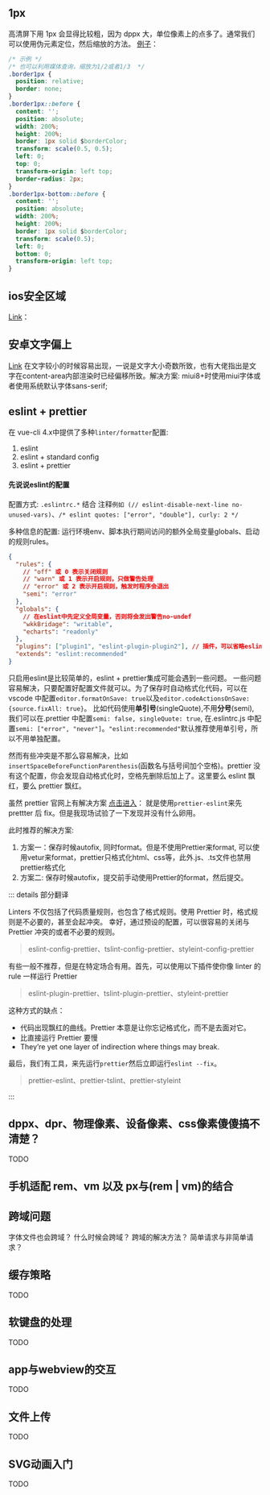 ## 1px

高清屏下用 1px 会显得比较粗，因为 dppx 大，单位像素上的点多了。通常我们可以使用伪元素定位，然后缩放的方法。
[例子](https://hduwkk.github.io/dist/#/1px)：
```css
/* 示例 */
/* 也可以利用媒体查询，缩放为1/2或者1/3  */
.border1px {
  position: relative;
  border: none;
}
.border1px::before {
  content: '';
  position: absolute;
  width: 200%;
  height: 200%;
  border: 1px solid $borderColor;
  transform: scale(0.5, 0.5);
  left: 0;
  top: 0;
  transform-origin: left top;
  border-radius: 2px;
}
.border1px-bottom::before {
  content: '';
  position: absolute;
  width: 200%;
  height: 200%;
  border: 1px solid $borderColor;
  transform: scale(0.5);
  left: 0;
  bottom: 0;
  transform-origin: left top;
}
```

## ios安全区域
[Link](https://hduwkk.github.io/saveArea.html)：

## 安卓文字偏上
[Link](https://hduwkk.github.io/dist/#/text)
在文字较小的时候容易出现，一说是文字大小奇数所致，也有大佬指出是文字在content-area内部渲染时已经偏移所致。解决方案: miui8+时使用miui字体或者使用系统默认字体sans-serif;

## eslint + prettier
在 vue-cli 4.x中提供了多种`linter/formatter`配置:
1. eslint
2. eslint + standard config
3. eslint + prettier

#### 先说说eslint的配置
配置方式: `.eslintrc.*` 结合 注释`例如 (// eslint-disable-next-line no-unused-vars)`、`/* eslint quotes: ["error", "double"], curly: 2 */`

多种信息的配置: 运行环境env、脚本执行期间访问的额外全局变量globals、启动的规则rules。

```json
{
  "rules": {
    // "off" 或 0 表示关闭规则
    // "warn" 或 1 表示开启规则，只做警告处理
    // "error" 或 2 表示开启规则，触发时程序会退出
    "semi": "error"
  },
  "globals": {
    // 在eslint中先定义全局变量，否则将会发出警告no-undef
    "wkkBridage": "writable",
    "echarts": "readonly"
  },
  "plugins": ["plugin1", "eslint-plugin-plugin2"], // 插件，可以省略eslint-plugin-前缀
  "extends": "eslint:recommended"
}
```

只启用eslint是比较简单的，eslint + prettier集成可能会遇到一些问题。
一些问题容易解决，只要配置好配置文件就可以。为了保存时自动格式化代码，可以在 vscode 中配置`editor.formatOnSave: true`以及`editor.codeActionsOnSave: {source.fixAll: true}`。
比如代码使用**单引号**(singleQuote),不用**分号**(semi), 我们可以在.prettier 中配置`semi: false, singleQuote: true`, 在.eslintrc.js 中配置`semi: ["error", "never"]`。`"eslint:recommended"`默认推荐使用单引号，所以不用单独配置。

然而有些冲突是不那么容易解决，比如`insertSpaceBeforeFunctionParenthesis`(函数名与括号间加个空格)。prettier 没有这个配置，你会发现自动格式化时，空格先删除后加上了。这里要么 eslint 飘红，要么 prettier 飘红。

虽然 prettier 官网上有解决方案 [点击进入](https://preview.mdnice.com/articles/)：
就是使用`prettier-eslint`来先 prettter 后 fix。但是我现场试验了一下发现并没有什么卵用。

此时推荐的解决方案:
1. 方案一：保存时候autofix, 同时format。但是不使用Prettier来format, 可以使用vetur来format，prettier只格式化html、css等，此外.js、.ts文件也禁用prettier格式化
2. 方案二: 保存时候autofix，提交前手动使用Prettier的format，然后提交。

::: details 部分翻译

Linters 不仅包括了代码质量规则，也包含了格式规则。使用 Prettier 时，格式规则是不必要的，甚至会起冲突。
幸好，通过预设的配置，可以很容易的关闭与 Prettier 冲突的或者不必要的规则。

> eslint-config-prettier、tslint-config-prettier、styleint-config-prettier

有些一般不推荐，但是在特定场合有用。首先，可以使用以下插件使你像 linter 的 rule 一样运行 Prettier

> eslint-plugin-prettier、tslint-plugin-prettier、styleint-prettier

这种方式的缺点：

- 代码出现飘红的曲线。Prettier 本意是让你忘记格式化，而不是去面对它。
- 比直接运行 Prettier 要慢
- They’re yet one layer of indirection where things may break.

最后，我们有工具，来先运行`prettier`然后立即运行`eslint --fix`。

> prettier-eslint、prettier-tslint、prettier-styleint

:::

## dppx、dpr、物理像素、设备像素、css像素傻傻搞不清楚？
TODO

## 手机适配 rem、vm 以及 px与(rem | vm)的结合

## 跨域问题
字体文件也会跨域？
什么时候会跨域？
跨域的解决方法？
简单请求与非简单请求？

## 缓存策略
TODO

## 软键盘的处理
TODO

## app与webview的交互
TODO

## 文件上传
TODO

## SVG动画入门
TODO
